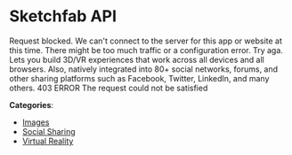 # Sketchfab API


Request blocked.  We can't connect to the server for this app or website at this time.  There might be too much traffic or a configuration error. Try aga. Lets you build 3D/VR experiences that work across all devices and all browsers. Also, natively integrated into 80+ social networks, forums, and other sharing platforms such as Facebook, Twitter, LinkedIn, and many others. 403 ERROR The request could not be satisfied



**Categories**:
- [Images](https://github.com/apis-list/apis-list#images)
- [Social Sharing](https://github.com/apis-list/apis-list#social-sharing)
- [Virtual Reality](https://github.com/apis-list/apis-list#virtual-reality)



